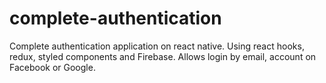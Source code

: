 # complete-authentication
Complete authentication application on react native. Using react hooks, redux, styled components and Firebase. Allows login by email, account on Facebook or Google.
